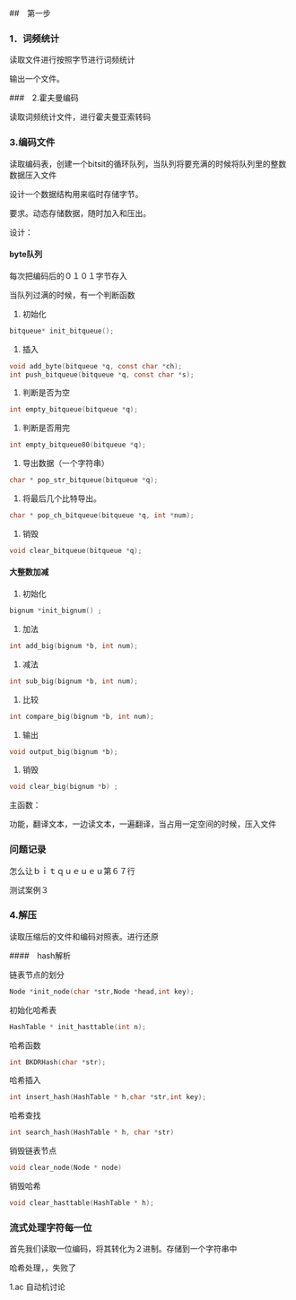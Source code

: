 ##　第一步

### 1．词频统计



读取文件进行按照字节进行词频统计

输出一个文件。

###　2.霍夫曼编码

读取词频统计文件，进行霍夫曼亚索转码

### 3.编码文件

读取编码表，创建一个bitsit的循环队列，当队列将要充满的时候将队列里的整数数据压入文件

设计一个数据结构用来临时存储字节。

要求。动态存储数据，随时加入和压出。

设计：

#### byte队列

每次把编码后的０１０１字节存入

当队列过满的时候，有一个判断函数

1. 初始化

````c
bitqueue* init_bitqueue();
````



1. 插入

```c
void add_byte(bitqueue *q, const char *ch);
int push_bitqueue(bitqueue *q, const char *s);
```



1. 判断是否为空

```c
int empty_bitqueue(bitqueue *q);
```



1. 判断是否用完

```c
int empty_bitqueue80(bitqueue *q);
```



1. 导出数据（一个字符串）

```c
char * pop_str_bitqueue(bitqueue *q);
```



1. 将最后几个比特导出。

````c
char * pop_ch_bitqueue(bitqueue *q, int *num);
````



1. 销毁

```c
void clear_bitqueue(bitqueue *q);
```



#### 大整数加减

1. 初始化

```c
bignum *init_bignum() ;
```



1. 加法

```c
int add_big(bignum *b, int num);
```



1. 减法

```c
int sub_big(bignum *b, int num);
```



1. 比较

```c
int compare_big(bignum *b, int num);
```

1. 输出

```c
void output_big(bignum *b);
```



1. 销毁

```c
void clear_big(bignum *b) ;
```



主函数：

功能，翻译文本，一边读文本，一遍翻译，当占用一定空间的时候，压入文件

### 问题记录

怎么让ｂｉｔｑｕｅｕｅｕ第６７行

测试案例３





### 4.解压

读取压缩后的文件和编码对照表。进行还原



####　hash解析

链表节点的划分

```c
Node *init_node(char *str,Node *head,int key);
```

初始化哈希表

```c
HashTable * init_hasttable(int n);
```

哈希函数

```c
int BKDRHash(char *str);
```

哈希插入

```c
int insert_hash(HashTable * h,char *str,int key);
```

哈希查找

```c
int search_hash(HashTable * h, char *str)
```

销毁链表节点

```c
void clear_node(Node * node)
```

销毁哈希

```c
void clear_hasttable(HashTable * h);
```

### 流式处理字符每一位

首先我们读取一位编码，将其转化为２进制。存储到一个字符串中

哈希处理，，失败了

1.ac 自动机讨论